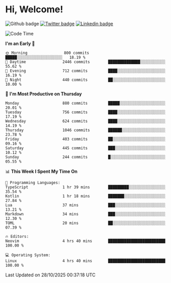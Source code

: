   # Hi, Welcome!
  ![Github badge](https://img.shields.io/github/followers/kraken-afk.svg?style=social&label=Follow&maxAge=2592000)
  [![Twitter badge](https://img.shields.io/badge/-Twitter-00acee?style=flat-square&logo=Twitter&logoColor=white)](https://twitter.com/trshppl)
  [![Linkedin badge](https://img.shields.io/badge/LinkedIn-0077B5?style=flat-square&logo=linkedin&logoColor=white)](https://www.linkedin.com/in/noveanrer)
<!--START_SECTION:waka-->
![Code Time](http://img.shields.io/badge/Code%20Time-1%2C276%20hrs%2034%20mins-blue)

**I'm an Early 🐤** 

```text
🌞 Morning                800 commits         █████░░░░░░░░░░░░░░░░░░░░   18.19 % 
🌆 Daytime                2446 commits        ██████████████░░░░░░░░░░░   55.62 % 
🌃 Evening                712 commits         ████░░░░░░░░░░░░░░░░░░░░░   16.19 % 
🌙 Night                  440 commits         ██░░░░░░░░░░░░░░░░░░░░░░░   10.00 % 
```
📅 **I'm Most Productive on Thursday** 

```text
Monday                   880 commits         █████░░░░░░░░░░░░░░░░░░░░   20.01 % 
Tuesday                  756 commits         ████░░░░░░░░░░░░░░░░░░░░░   17.19 % 
Wednesday                624 commits         ████░░░░░░░░░░░░░░░░░░░░░   14.19 % 
Thursday                 1046 commits        ██████░░░░░░░░░░░░░░░░░░░   23.78 % 
Friday                   403 commits         ██░░░░░░░░░░░░░░░░░░░░░░░   09.16 % 
Saturday                 445 commits         ███░░░░░░░░░░░░░░░░░░░░░░   10.12 % 
Sunday                   244 commits         █░░░░░░░░░░░░░░░░░░░░░░░░   05.55 % 
```


📊 **This Week I Spent My Time On** 

```text
💬 Programming Languages: 
TypeScript               1 hr 39 mins        █████████░░░░░░░░░░░░░░░░   35.54 % 
Kotlin                   1 hr 18 mins        ███████░░░░░░░░░░░░░░░░░░   27.84 % 
Lua                      37 mins             ███░░░░░░░░░░░░░░░░░░░░░░   13.21 % 
Markdown                 34 mins             ███░░░░░░░░░░░░░░░░░░░░░░   12.30 % 
TOML                     20 mins             ██░░░░░░░░░░░░░░░░░░░░░░░   07.39 % 

🔥 Editors: 
Neovim                   4 hrs 40 mins       █████████████████████████   100.00 % 

💻 Operating System: 
Linux                    4 hrs 40 mins       █████████████████████████   100.00 % 
```


 Last Updated on 28/10/2025 00:37:18 UTC
<!--END_SECTION:waka-->